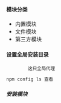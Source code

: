 #### 模块分类
* 内置模块
* 文件模块
* 第三方模块
#### 设置全局安装目录
			这只全局代理
```javascript
npm config ls 查看
```


##### 安装模块

